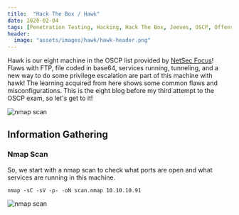 ```yaml
---
title:  "Hack The Box / Hawk"
date: 2020-02-04
tags: [Penetration Testing, Hacking, Hack The Box, Jeeves, OSCP, Offensive Security]
header: 
  image: "assets/images/hawk/hawk-header.png"
---
```

Hawk is our eight machine in the OSCP list provided by [NetSec Focus](https://www.netsecfocus.com/)! Flaws with FTP, file coded in base64, services running, tunneling, and a new way to do some privilege escalation are part of this machine with hawk! The learning acquired from here shows some common flaws and misconfigurations. This is the eight blog before my third attempt to the OSCP exam, so let's get to it!

<img src="{{ site.url }}{{ site.baseurl }}/assets/images/hawk/list.jpg" alt="nmap scan">

## Information Gathering


### Nmap Scan
So, we start with a nmap scan to check what ports are open and what services are running in this machine.
```
nmap -sC -sV -p- -oN scan.nmap 10.10.10.91
```
<img src="{{ site.url }}{{ site.baseurl }}/assets/images/hawk/nmap.jpg" alt="nmap scan">